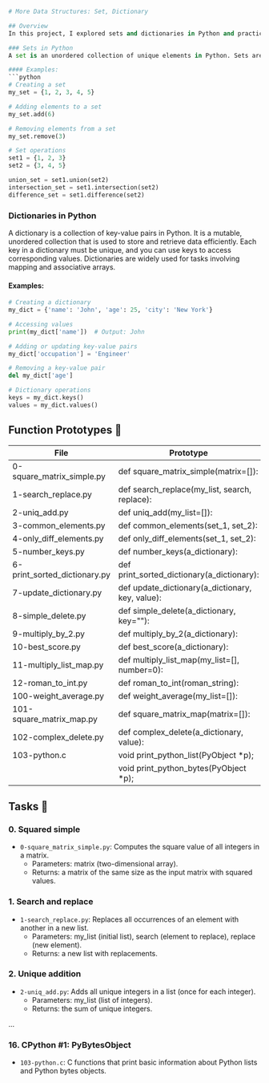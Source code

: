```python
# More Data Structures: Set, Dictionary

## Overview
In this project, I explored sets and dictionaries in Python and practiced using them along with lambda, map, filter, and reduce methods.

### Sets in Python
A set is an unordered collection of unique elements in Python. Sets are useful when you want to store multiple items in a single variable and ensure uniqueness. They support various operations such as union, intersection, difference, and symmetric difference.

#### Examples:
```python
# Creating a set
my_set = {1, 2, 3, 4, 5}

# Adding elements to a set
my_set.add(6)

# Removing elements from a set
my_set.remove(3)

# Set operations
set1 = {1, 2, 3}
set2 = {3, 4, 5}

union_set = set1.union(set2)
intersection_set = set1.intersection(set2)
difference_set = set1.difference(set2)
```

### Dictionaries in Python
A dictionary is a collection of key-value pairs in Python. It is a mutable, unordered collection that is used to store and retrieve data efficiently. Each key in a dictionary must be unique, and you can use keys to access corresponding values. Dictionaries are widely used for tasks involving mapping and associative arrays.

#### Examples:
```python
# Creating a dictionary
my_dict = {'name': 'John', 'age': 25, 'city': 'New York'}

# Accessing values
print(my_dict['name'])  # Output: John

# Adding or updating key-value pairs
my_dict['occupation'] = 'Engineer'

# Removing a key-value pair
del my_dict['age']

# Dictionary operations
keys = my_dict.keys()
values = my_dict.values()
```

## Function Prototypes 💾

| File                          | Prototype                                               |
|-------------------------------|---------------------------------------------------------|
| 0-square_matrix_simple.py     | def square_matrix_simple(matrix=[]):                     |
| 1-search_replace.py           | def search_replace(my_list, search, replace):            |
| 2-uniq_add.py                 | def uniq_add(my_list=[]):                                |
| 3-common_elements.py          | def common_elements(set_1, set_2):                       |
| 4-only_diff_elements.py       | def only_diff_elements(set_1, set_2):                    |
| 5-number_keys.py              | def number_keys(a_dictionary):                           |
| 6-print_sorted_dictionary.py  | def print_sorted_dictionary(a_dictionary):               |
| 7-update_dictionary.py        | def update_dictionary(a_dictionary, key, value):        |
| 8-simple_delete.py            | def simple_delete(a_dictionary, key=""):                |
| 9-multiply_by_2.py            | def multiply_by_2(a_dictionary):                        |
| 10-best_score.py              | def best_score(a_dictionary):                            |
| 11-multiply_list_map.py       | def multiply_list_map(my_list=[], number=0):           |
| 12-roman_to_int.py            | def roman_to_int(roman_string):                         |
| 100-weight_average.py         | def weight_average(my_list=[]):                         |
| 101-square_matrix_map.py      | def square_matrix_map(matrix=[]):                       |
| 102-complex_delete.py         | def complex_delete(a_dictionary, value):                |
| 103-python.c                  | void print_python_list(PyObject *p);                    |
|                               | void print_python_bytes(PyObject *p);                   |

## Tasks 📃

### 0. Squared simple
- `0-square_matrix_simple.py`: Computes the square value of all integers in a matrix.
  - Parameters: matrix (two-dimensional array).
  - Returns: a matrix of the same size as the input matrix with squared values.

### 1. Search and replace
- `1-search_replace.py`: Replaces all occurrences of an element with another in a new list.
  - Parameters: my_list (initial list), search (element to replace), replace (new element).
  - Returns: a new list with replacements.

### 2. Unique addition
- `2-uniq_add.py`: Adds all unique integers in a list (once for each integer).
  - Parameters: my_list (list of integers).
  - Returns: the sum of unique integers.

...

### 16. CPython #1: PyBytesObject
- `103-python.c`: C functions that print basic information about Python lists and Python bytes objects.
```